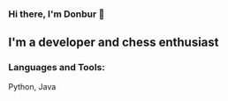 ### Hi there, I'm Donbur 👋

## I'm a developer and chess enthusiast


### Languages and Tools: 

Python, Java

[lichess]: https://lichess.org/@/Donbur
